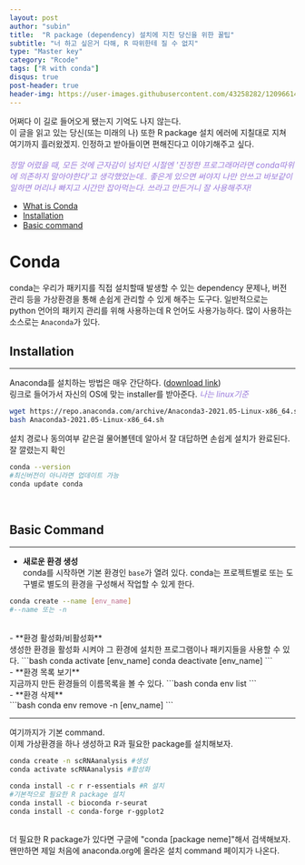 ```yaml
---
layout: post
author: "subin"
title:  "R package (dependency) 설치에 지친 당신을 위한 꿀팁"
subtitle: "너 하고 싶은거 다해, R 따위한테 질 수 없지"
type: "Master key"
category: "Rcode"
tags: ["R with conda"]
disqus: true
post-header: true
header-img: https://user-images.githubusercontent.com/43258282/120966147-c80e3080-c7a0-11eb-8a24-c11ea43862d2.jpg
---
```


어쩌다 이 길로 들어오게 됐는지 기억도 나지 않는다. <br/>
이 글을 읽고 있는 당신(또는 미래의 나) 또한 R package 설치 에러에 지칠대로 지쳐 여기까지 흘러왔겠지. 인정하고 받아들이면 편해진다고 이야기해주고 싶다.<br/><br/>
<span style="color:#997ADB"> *정말 어렸을 때, 모든 것에 근자감이 넘치던 시절엔 '진정한 프로그래머라면 conda따위에 의존하지 말아야한다'고 생각했었는데.. 좋은게 있으면 써야지 나만 안쓰고 바보같이 일하면 머리나 빠지고 시간만 잡아먹는다. 쓰라고 만든거니 잘 사용해주자!* </span><br/>

- [What is Conda](#conda)
- [Installation](#installation)
- [Basic command](#basic-command)

# Conda
conda는 우리가 패키지를 직접 설치할때 발생할 수 있는 dependency 문제나, 버전 관리 등을 가상환경을 통해 손쉽게 관리할 수 있게 해주는 도구다. 일반적으로는 python 언어의 패키지 관리를 위해 사용하는데 R 언어도 사용가능하다. 많이 사용하는 소스로는 `Anaconda`가 있다. 

## Installation
---
Anaconda를 설치하는 방법은 매우 간단하다. ([download link](https://www.anaconda.com/products/individual-b))<br/>
링크로 들어가서 자신의 OS에 맞는 installer를 받아준다. <span style="color:#997ADB">*나는 linux기준* </span>
```bash
wget https://repo.anaconda.com/archive/Anaconda3-2021.05-Linux-x86_64.sh
bash Anaconda3-2021.05-Linux-x86_64.sh
```
설치 경로나 동의여부 같은걸 물어볼텐데 알아서 잘 대답하면 손쉽게 설치가 완료된다.<br/>
잘 깔렸는지 확인
```bash
conda --version
#최신버전이 아니라면 업데이트 가능
conda update conda
```
<br/>


## Basic Command
---
- **새로운 환경 생성**<br/>
conda를 시작하면 기본 환경인 `base`가 열려 있다. conda는 프로젝트별로 또는 도구별로 별도의 환경을 구성해서 작업할 수 있게 한다. 
```bash
conda create --name [env_name]
#--name 또는 -n
```
<br/>
- **환경 활성화/비활성화**<br/>
생성한 환경을 활성화 시켜야 그 환경에 설치한 프로그램이나 패키지들을 사용할 수 있다.
```bash
conda activate [env_name]
conda deactivate [env_name]
```
<br/>
- **환경 목록 보기**<br/>
지금까지 만든 환경들의 이름목록을 볼 수 있다.
```bash
conda env list
```
<br/>
- **환경 삭제**<br/>
```bash
conda env remove -n [env_name]
```

---

여기까지가 기본 command.<br/> 이제 가상환경을 하나 생성하고 R과 필요한 package를 설치해보자.

```bash
conda create -n scRNAanalysis #생성
conda activate scRNAanalysis #활성화

conda install -c r r-essentials #R 설치
#기본적으로 필요한 R package 설치
conda install -c bioconda r-seurat
conda install -c conda-forge r-ggplot2
```
<br/>
더 필요한 R package가 있다면 구글에 "conda [package neme]"해서 검색해보자. 왠만하면 제일 처음에 anaconda.org에 올라온 설치 command 페이지가 나온다.